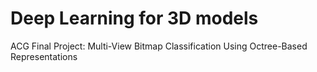 # Deep Learning for 3D models

ACG Final Project: Multi-View Bitmap Classification Using Octree-Based Representations

